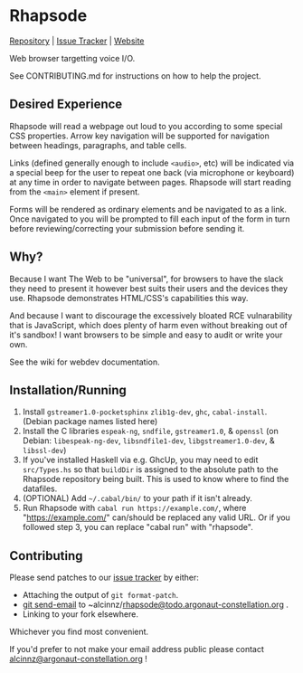 # Rhapsode
[Repository](https://git.argonaut-constellation.org/~alcinnz/rhapsode) | [Issue Tracker](https://todo.argonaut-constellation.org/~alcinnz/rhapsode) | [Website](https://rhapsode-web.org/)

Web browser targetting voice I/O.

See CONTRIBUTING.md for instructions on how to help the project.

## Desired Experience
Rhapsode will read a webpage out loud to you according to some special CSS properties.
Arrow key navigation will be supported for navigation between headings, paragraphs,
and table cells.

Links (defined generally enough to include `<audio>`, etc) will be indicated via
a special beep for the user to repeat one back (via microphone or keyboard) at
any time in order to navigate between pages. Rhapsode will start reading from
the `<main>` element if present.

Forms will be rendered as ordinary elements and be navigated to as a link. Once
navigated to you will be prompted to fill each input of the form in turn before
reviewing/correcting your submission before sending it.

## Why?
Because I want The Web to be "universal", for browsers to have the slack they
need to present it however best suits their users and the devices they use.
Rhapsode demonstrates HTML/CSS's capabilities this way.

And because I want to discourage the excessively bloated RCE vulnarability that
is JavaScript, which does plenty of harm even without breaking out of it's sandbox!
I want browsers to be simple and easy to audit or write your own.

See the wiki for webdev documentation.

## Installation/Running
1. Install `gstreamer1.0-pocketsphinx` `zlib1g-dev`, `ghc`, `cabal-install`. (Debian package names listed here)
2. Install the C libraries `espeak-ng`, `sndfile`, `gstreamer1.0`, & `openssl` (on Debian: `libespeak-ng-dev`, `libsndfile1-dev`, `libgstreamer1.0-dev`, & `libssl-dev`)
3. If you've installed Haskell via e.g. GhcUp, you may need to edit `src/Types.hs` so that `buildDir` is assigned to the absolute path to the Rhapsode repository being built. This is used to know where to find the datafiles.
4. (OPTIONAL) Add `~/.cabal/bin/` to your path if it isn't already.
5. Run Rhapsode with `cabal run https://example.com/`, where "https://example.com/" can/should be replaced any valid URL. Or if you followed step 3, you can replace "cabal run" with "rhapsode".

## Contributing
Please send patches to our [issue tracker](https://todo.argonaut-constellation.org/~alcinnz/rhapsode) by either:

* Attaching the output of `git format-patch`.
* [git send-email](https://git-send-email.io/) to ~alcinnz/rhapsode@todo.argonaut-constellation.org .
* Linking to your fork elsewhere.

Whichever you find most convenient.

If you'd prefer to not make your email address public please contact alcinnz@argonaut-constellation.org !

